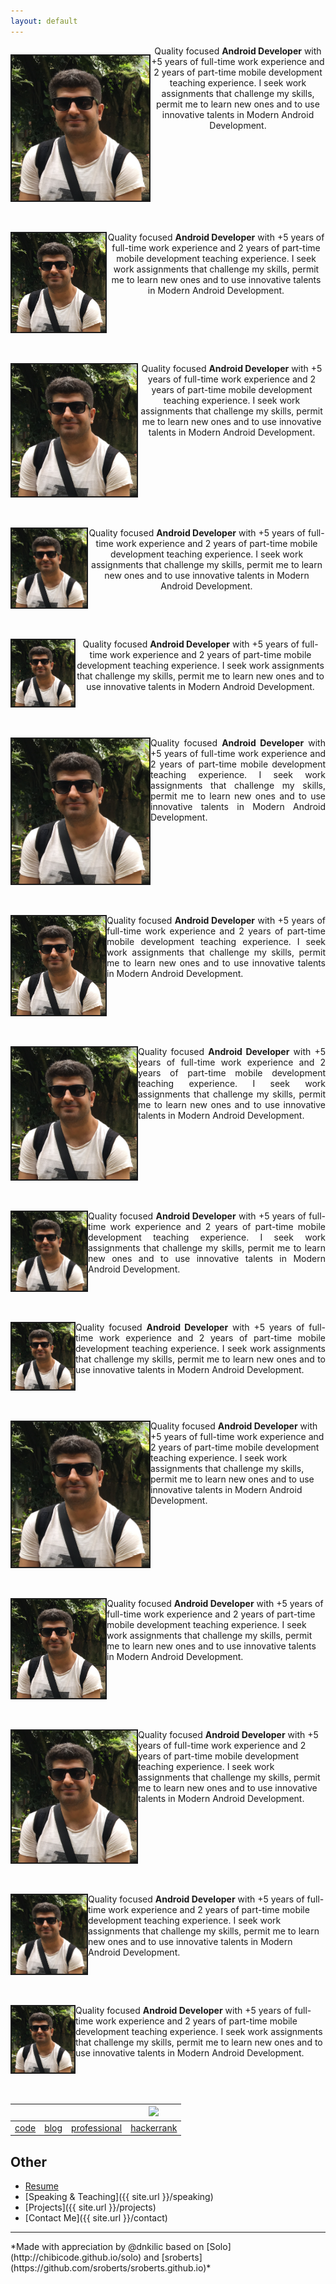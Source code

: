 ```yaml
---
layout: default
---
```


<p style="float: left;"><img style="border-width: 2px;" src="/src/profile.JPG" width="220px" border="1px" /></p>
<p style="text-align: center;">Quality focused <strong>Android Developer</strong> with +5 years of full-time work experience and 2 years of part-time mobile development teaching experience. I seek work assignments that challenge my skills, permit me to learn new ones and to use innovative talents in Modern Android Development.</p>
<div style="clear: left;">&nbsp;</div>

<p style="float: left;"><img style="border-width: 2px;" src="/src/profile.JPG" width="150px" border="1px" /></p>
<p style="text-align: center;">Quality focused <strong>Android Developer</strong> with +5 years of full-time work experience and 2 years of part-time mobile development teaching experience. I seek work assignments that challenge my skills, permit me to learn new ones and to use innovative talents in Modern Android Development.</p>
<div style="clear: left;">&nbsp;</div>

<p style="float: left;"><img style="border-width: 2px;" src="/src/profile.JPG" width="200px" border="1px" /></p>
<p style="text-align: center;">Quality focused <strong>Android Developer</strong> with +5 years of full-time work experience and 2 years of part-time mobile development teaching experience. I seek work assignments that challenge my skills, permit me to learn new ones and to use innovative talents in Modern Android Development.</p>
<div style="clear: left;">&nbsp;</div>

<p style="float: left;"><img style="border-width: 2px;" src="/src/profile.JPG" width="120px" border="1px" /></p>
<p style="text-align: center;">Quality focused <strong>Android Developer</strong> with +5 years of full-time work experience and 2 years of part-time mobile development teaching experience. I seek work assignments that challenge my skills, permit me to learn new ones and to use innovative talents in Modern Android Development.</p>
<div style="clear: left;">&nbsp;</div>

<p style="float: left;"><img style="border-width: 2px;" src="/src/profile.JPG" width="100px" border="1px" /></p>
<p style="text-align: center;">Quality focused <strong>Android Developer</strong> with +5 years of full-time work experience and 2 years of part-time mobile development teaching experience. I seek work assignments that challenge my skills, permit me to learn new ones and to use innovative talents in Modern Android Development.</p>
<div style="clear: left;">&nbsp;</div>


<p style="float: left;"><img style="border-width: 2px;" src="/src/profile.JPG" width="220px" border="1px" /></p>
<p style="text-align: justify;">Quality focused <strong>Android Developer</strong> with +5 years of full-time work experience and 2 years of part-time mobile development teaching experience. I seek work assignments that challenge my skills, permit me to learn new ones and to use innovative talents in Modern Android Development.</p>
<div style="clear: left;">&nbsp;</div>

<p style="float: left;"><img style="border-width: 2px;" src="/src/profile.JPG" width="150px" border="1px" /></p>
<p style="text-align: justify;">Quality focused <strong>Android Developer</strong> with +5 years of full-time work experience and 2 years of part-time mobile development teaching experience. I seek work assignments that challenge my skills, permit me to learn new ones and to use innovative talents in Modern Android Development.</p>
<div style="clear: left;">&nbsp;</div>

<p style="float: left;"><img style="border-width: 2px;" src="/src/profile.JPG" width="200px" border="1px" /></p>
<p style="text-align: justify;">Quality focused <strong>Android Developer</strong> with +5 years of full-time work experience and 2 years of part-time mobile development teaching experience. I seek work assignments that challenge my skills, permit me to learn new ones and to use innovative talents in Modern Android Development.</p>
<div style="clear: left;">&nbsp;</div>

<p style="float: left;"><img style="border-width: 2px;" src="/src/profile.JPG" width="120px" border="1px" /></p>
<p style="text-align: justify;">Quality focused <strong>Android Developer</strong> with +5 years of full-time work experience and 2 years of part-time mobile development teaching experience. I seek work assignments that challenge my skills, permit me to learn new ones and to use innovative talents in Modern Android Development.</p>
<div style="clear: left;">&nbsp;</div>

<p style="float: left;"><img style="border-width: 2px;" src="/src/profile.JPG" width="100px" border="1px" /></p>
<p style="text-align: justify;">Quality focused <strong>Android Developer</strong> with +5 years of full-time work experience and 2 years of part-time mobile development teaching experience. I seek work assignments that challenge my skills, permit me to learn new ones and to use innovative talents in Modern Android Development.</p>
<div style="clear: left;">&nbsp;</div>


<p style="float: left;"><img style="border-width: 2px;" src="/src/profile.JPG" width="220px" border="1px" /></p>
<p style="text-align: left;">Quality focused <strong>Android Developer</strong> with +5 years of full-time work experience and 2 years of part-time mobile development teaching experience. I seek work assignments that challenge my skills, permit me to learn new ones and to use innovative talents in Modern Android Development.</p>
<div style="clear: left;">&nbsp;</div>

<p style="float: left;"><img style="border-width: 2px;" src="/src/profile.JPG" width="150px" border="1px" /></p>
<p style="text-align: left;">Quality focused <strong>Android Developer</strong> with +5 years of full-time work experience and 2 years of part-time mobile development teaching experience. I seek work assignments that challenge my skills, permit me to learn new ones and to use innovative talents in Modern Android Development.</p>
<div style="clear: left;">&nbsp;</div>

<p style="float: left;"><img style="border-width: 2px;" src="/src/profile.JPG" width="200px" border="1px" /></p>
<p style="text-align: left;">Quality focused <strong>Android Developer</strong> with +5 years of full-time work experience and 2 years of part-time mobile development teaching experience. I seek work assignments that challenge my skills, permit me to learn new ones and to use innovative talents in Modern Android Development.</p>
<div style="clear: left;">&nbsp;</div>

<p style="float: left;"><img style="border-width: 2px;" src="/src/profile.JPG" width="120px" border="1px" /></p>
<p style="text-align: left;">Quality focused <strong>Android Developer</strong> with +5 years of full-time work experience and 2 years of part-time mobile development teaching experience. I seek work assignments that challenge my skills, permit me to learn new ones and to use innovative talents in Modern Android Development.</p>
<div style="clear: left;">&nbsp;</div>

<p style="float: left;"><img style="border-width: 2px;" src="/src/profile.JPG" width="100px" border="1px" /></p>
<p style="text-align: left;">Quality focused <strong>Android Developer</strong> with +5 years of full-time work experience and 2 years of part-time mobile development teaching experience. I seek work assignments that challenge my skills, permit me to learn new ones and to use innovative talents in Modern Android Development.</p>
<div style="clear: left;">&nbsp;</div>





| <i class="fa fa-github" aria-hidden="true"></i> | <i class="fa fa-medium" aria-hidden="true"></i> | <i class="fa fa-linkedin" aria-hidden="true"></i> | <img src="https://hrcdn.net/fcore/assets/brand/h_mark_sm-966d2b45e3.svg" >
|:-----------------------------------------------:|:-----------------------------------------------:|:---------------------------------------------------------:|:---------------------------------------------------------:|
|     [code](https://github.com/dnkilic)     |    [blog](https://medium.com/@dnkilic)    |    [professional](https://www.linkedin.com/in/dnkilic/)    |    [hackerrank](https://www.hackerrank.com/dnkilic)    |

## Other

- [Resume](https://docs.google.com/document/d/1yaeVObgWH_42z2ADjt5kZudmuw3_odcmeodin66_fNA/edit?usp=sharing)
- [Speaking & Teaching]({{ site.url }}/speaking)
- [Projects]({{ site.url }}/projects)
- [Contact Me]({{ site.url }}/contact)

<hr>
*Made with appreciation by @dnkilic based on [Solo](http://chibicode.github.io/solo) and [sroberts](https://github.com/sroberts/sroberts.github.io)*

